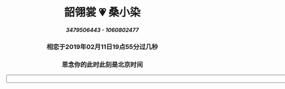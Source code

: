 # <center>韶翎裳 💗 桑小染</center>
##### <center>3479506443 - 1060802477</center>
### <center>相恋于2019年02月11日19点55分过几秒</center>
### <center>思念你的此时此刻是北京时间<center>
<center>
<html>

<head>
<meta http-equiv="Content-Type" content="text/html; charset=utf-8">
<title>现在时间</title>
<script type="text/javascript">
var attime;
function clock() {
var time = new Date();
attime = " " + " " + " " + " " + " " + " " + " " + " " + " " + " " + " " + " " + " " + " " + " " + " " + " " + " " + " " + " " + " " + " " + " " + " " + " " + " " + " " + " " + " " + " " + " " + " " + " " + " " + " " + " " + " " + " " + " " + " " + " " + " " + " " + " " + " " + " " + " " + " " + " " + " " + " " + " " + " " + " " + " " + " " + " " + " " + " " + " " + time.getHours() + ":" + time.getMinutes() + ":" + time.getSeconds() ;
document.getElementById("clock").value = attime;
            }
//          setInterval()计时器来显示动态时间。
            setInterval(clock,100);
        </script>
    </head>

<body>
<form>
<input type="text" id="clock" size="99" />
</form>       
</body>

</html>
</center>
